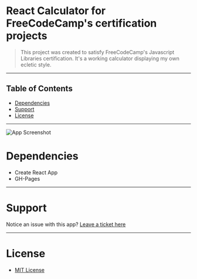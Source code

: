 # React Calculator for FreeCodeCamp's certification projects
>This project was created to satisfy FreeCodeCamp's Javascript Libraries certification. It's a working calculator displaying my own ecletic style.
<hr />

## Table of Contents

* [Dependencies](#depend)
* [Support](#support)
* [License](#license)

<hr>

![App Screenshot](https://rawcdn.githack.com/rockstarcreativestudio/FCC-React-Calculator/2121dfb52463e771c7cf4d2e3ee4e6c9313db2c6/src/screenshot-rockstarcreativestudio.github.io-2019.05.15-14-40-25.png)

# <a name="depend"></a>Dependencies

* Create React App
* GH-Pages

<hr>

# <a name="support"></a>Support
Notice an issue with this app? [Leave a ticket here](https://github.com/rockstarcreativestudio/FCC-React-Calculator/issues)

<hr>

# <a name="license"></a>License
* [MIT License](http://opensource.org/licenses/mit-license.php)
